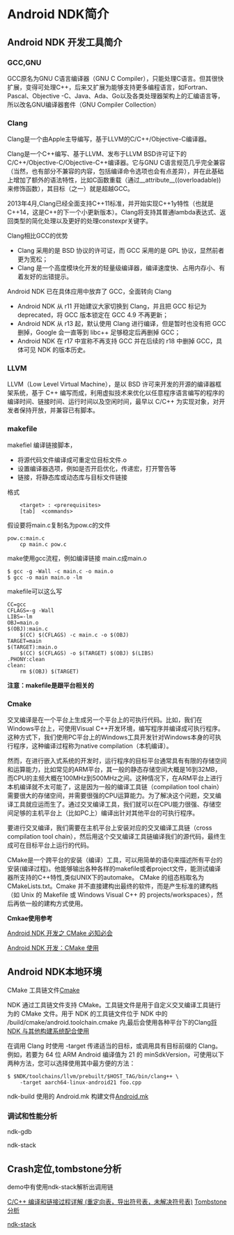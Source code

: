 # Android NDK简介
## Android NDK 开发工具简介
### GCC,GNU
GCC原名为GNU C语言编译器（GNU C Compiler），只能处理C语言。但其很快扩展，变得可处理C++，后来又扩展为能够支持更多编程语言，如Fortran、Pascal、Objective -C、Java、Ada、Go以及各类处理器架构上的汇编语言等，所以改名GNU编译器套件（GNU Compiler Collection）

### Clang
Clang是一个由Apple主导编写，基于LLVM的C/C++/Objective-C编译器。

​Clang是一个C++编写、基于LLVM、发布于LLVM BSD许可证下的C/C++/Objective-C/Objective-C++编译器。它与GNU C语言规范几乎完全兼容（当然，也有部分不兼容的内容，包括编译命令选项也会有点差异），并在此基础上增加了额外的语法特性，比如C函数重载（通过__attribute__((overloadable))来修饰函数），其目标（之一）就是超越GCC。

​2013年4月,Clang已经全面支持C++11标准，并开始实现C++1y特性（也就是C++14，这是C++的下一个小更新版本）。Clang将支持其普通lambda表达式、返回类型的简化处理以及更好的处理constexpr关键字。

Clang相比GCC的优势
* Clang 采用的是 BSD 协议的许可证，而 GCC 采用的是 GPL 协议，显然前者更为宽松；
* Clang 是一个高度模块化开发的轻量级编译器，编译速度快、占用内存小、有着友好的出错提示。

Android NDK 已在具体应用中放弃了 GCC，全面转向 Clang
* Android NDK 从 r11 开始建议大家切换到 Clang，并且把 GCC 标记为 deprecated，将 GCC 版本锁定在 GCC 4.9 不再更新；
* Android NDK 从 r13 起，默认使用 Clang 进行编译，但是暂时也没有把 GCC 删掉，Google 会一直等到 libc++ 足够稳定后再删掉 GCC；
* Android NDK 在 r17 中宣称不再支持 GCC 并在后续的 r18 中删掉 GCC，具体可见 NDK 的版本历史。
### LLVM
LLVM（Low Level Virtual Machine），是以 BSD 许可来开发的开源的编译器框架系统，基于 C++ 编写而成，利用虚拟技术来优化以任意程序语言编写的程序的编译时间、链接时间、运行时间以及空闲时间，最早以 C/C++ 为实现对象，对开发者保持开放，并兼容已有脚本。

### makefile
makefiel 编译链接脚本，
* 将源代码文件编译成可重定位目标文件.o
* 设置编译器选项，例如是否开启优化，传递宏，打开警告等
* 链接，将静态库或动态库与目标文件链接

格式

        <target> : <prerequisites> 
        [tab]  <commands>

假设要将main.c复制名为pow.c的文件

    pow.c:main.c
        cp main.c pow.c

make使用gcc流程，例如编译链接 main.c成main.o

    $ gcc -g -Wall -c main.c -o main.o
    $ gcc -o main main.o -lm

makefile可以这么写

    CC=gcc
    CFLAGS=-g -Wall
    LIBS=-lm
    OBJ=main.o
    $(OBJ):main.c
        $(CC) $(CFLAGS) -c main.c -o $(OBJ)
    TARGET=main
    $(TARGET):main.o
        $(CC) $(CFLAGS) -o $(TARGET) $(OBJ) $(LIBS)
    .PHONY:clean
    clean:
        rm $(OBJ) $(TARGET)

**注意：makefile是跟平台相关的**
### Cmake
交叉编译是在一个平台上生成另一个平台上的可执行代码。比如，我们在Windows平台上，可使用Visual C++开发环境，编写程序并编译成可执行程序。这种方式下，我们使用PC平台上的Windows工具开发针对Windows本身的可执行程序，这种编译过程称为native compilation（本机编译）。

然而，在进行嵌入式系统的开发时，运行程序的目标平台通常具有有限的存储空间和运算能力，比如常见的ARM平台，其一般的静态存储空间大概是16到32MB，而CPU的主频大概在100MHz到500MHz之间。这种情况下，在ARM平台上进行本机编译就不太可能了，这是因为一般的编译工具链（compilation tool chain）需要很大的存储空间，并需要很强的CPU运算能力。为了解决这个问题，交叉编译工具就应运而生了。通过交叉编译工具，我们就可以在CPU能力很强、存储空间足够的主机平台上（比如PC上）编译出针对其他平台的可执行程序。

​要进行交叉编译，我们需要在主机平台上安装对应的交叉编译工具链（cross compilation tool chain），然后用这个交叉编译工具链编译我们的源代码，最终生成可在目标平台上运行的代码。

CMake是一个跨平台的安装（编译）工具，可以用简单的语句来描述所有平台的安装(编译过程)。他能够输出各种各样的makefile或者project文件，能测试编译器所支持的C++特性,类似UNIX下的automake。 CMake 的组态档取名为 CMakeLists.txt。Cmake 并不直接建构出最终的软件，而是产生标准的建构档（如 Unix 的 Makefile 或 Windows Visual C++ 的 projects/workspaces），然后再依一般的建构方式使用。

**Cmkae使用参考**

[Android NDK 开发之 CMake 必知必会](https://juejin.cn/post/6844903678311153672)

[Android NDK 开发：CMake 使用](http://cfanr.cn/2017/08/26/Android-NDK-dev-CMake-s-usage/)

## Android NDK本地环境

CMake 工具链文件[Cmake](https://developer.android.com/ndk/guides/cmake?hl=zh-cn)

NDK 通过工具链文件支持 CMake。工具链文件是用于自定义交叉编译工具链行为的 CMake 文件。用于 NDK 的工具链文件位于 NDK 中的 <NDK>/build/cmake/android.toolchain.cmake 内,最后会使用各种平台下的Clang[将 NDK 与其他构建系统配合使用](https://developer.android.com/ndk/guides/other_build_systems)

在调用 Clang 时使用 -target 传递适当的目标，或调用具有目标前缀的 Clang。例如，若要为 64 位 ARM Android 编译值为 21 的 minSdkVersion，可使用以下两种方法，您可以选择使用其中最方便的方法：

    $ $NDK/toolchains/llvm/prebuilt/$HOST_TAG/bin/clang++ \
        -target aarch64-linux-android21 foo.cpp

ndk-build 使用的 Android.mk 构建文件[Android.mk](https://developer.android.com/ndk/guides/android_mk?hl=zh-cn)

### 调试和性能分析

ndk-gdb

ndk-stack

## Crash定位,tombstone分析
demo中有使用ndk-stack解析出调用链

[C/C++ 编译和链接过程详解 (重定向表，导出符号表，未解决符号表)](https://www.cnblogs.com/wfwenchao/articles/4140771.html)
[Tombstone 分析](https://www.cnblogs.com/codertian/p/5980426.html)

[ndk-stack](https://developer.android.com/ndk/guides/ndk-stack)
